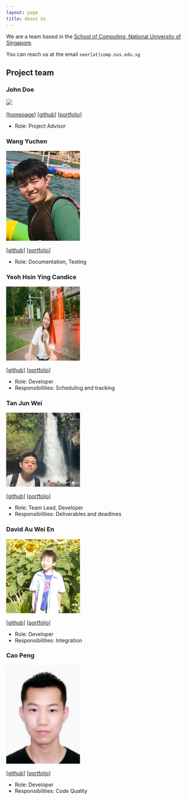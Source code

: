 ```yaml
---
layout: page
title: About Us
---
```


We are a team based in the [School of Computing, National University of Singapore](http://www.comp.nus.edu.sg).

You can reach us at the email `seer[at]comp.nus.edu.sg`

## Project team

### John Doe

<img src="images/johndoe.png" width="200px">

[[homepage](http://www.comp.nus.edu.sg/~damithch)]
[[github](https://github.com/johndoe)]
[[portfolio](team/johndoe.md)]

* Role: Project Advisor

### Wang Yuchen

<img src="images/w-yuchen.png" width="200px">

[[github](http://github.com/w-yuchen)]
[[portfolio](team/w-yuchen.md)]

* Role: Documentation, Testing

### Yeoh Hsin Ying Candice

<img src="images/candyhy.png" width="200px">

[[github](http://github.com/candyhy)]
[[portfolio](team/candyhy.md)]

* Role: Developer
* Responsibilities: Scheduling and tracking

### Tan Jun Wei

<img src="images/w2vgd.png" width="200px">

[[github](http://github.com/w2vgd)]
[[portfolio](team/w2vgd.md)]

* Role: Team Lead, Developer
* Responsibilities: Deliverables and deadlines


### David Au Wei En

<img src="images/dvdweien.png" width="200px">

[[github](http://github.com/dvdweien)]
[[portfolio](team/dvdweien.md)]

* Role: Developer
* Responsibilities: Integration

### Cao Peng

<img src="images/cp-john.png" width="200px">

[[github](http://github.com/cp-john)]
[[portfolio](team/cp-john.md)]

* Role: Developer
* Responsibilities: Code Quality
